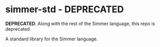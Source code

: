 # simmer-std - DEPRECATED

**DEPRECATED**: Along with the rest of the Simmer language, this repo is deprecated.

A standard library for the Simmer language.
